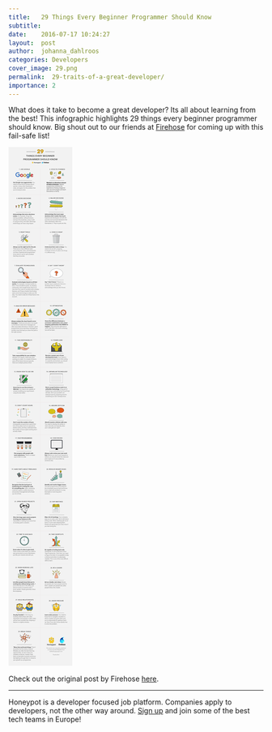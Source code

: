 ```yaml
---
title:   29 Things Every Beginner Programmer Should Know 
subtitle:
date:    2016-07-17 10:24:27
layout:  post
author:  johanna_dahlroos
categories: Developers
cover_image: 29.png
permalink:  29-traits-of-a-great-developer/
importance: 2
---
```


What does it take to become a great developer? Its all about learning from the best! This infographic highlights 29 things every beginner programmer should know. Big shout out to our friends at [Firehose][1] for coming up with this fail-safe list! 

<!--more-->



![traits of a successful developer](/assets/images/traits-of-a-successful-developer.png)


Check out the original post by Firehose [here][3].

* * *

Honeypot is a developer focused job platform. Companies apply to developers, not the other way around. [Sign up][2] and join some of the best tech teams in Europe! 


[1]: https://www.thefirehoseproject.com/
[2]: https://www.honeypot.io?utm_source=blog2
[3]: https://www.quora.com/What-are-some-traits-practices-of-experienced-good-programmers-that-every-beginner-programmer-should-know